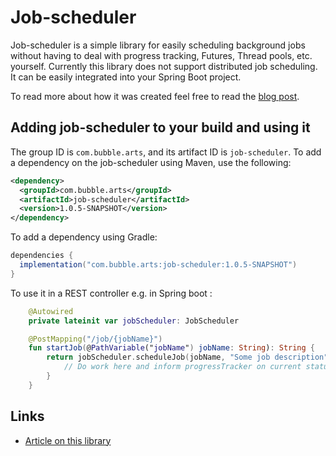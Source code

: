 # Job-scheduler

Job-scheduler is a simple library for easily scheduling background jobs without 
having to deal with progress tracking, Futures, Thread pools, etc. yourself. Currently this library does not support distributed job scheduling. It can be easily integrated into your Spring Boot project.

To read more about how it was created feel free to read the [blog post](https://stefanbabel.de/job-scheduler-spring-boot). 


## Adding job-scheduler to your build and using it

The group ID is `com.bubble.arts`, and its artifact ID is `job-scheduler`.
To add a dependency on the job-scheduler using Maven, use the following:

```xml
<dependency>
  <groupId>com.bubble.arts</groupId>
  <artifactId>job-scheduler</artifactId>
  <version>1.0.5-SNAPSHOT</version>
</dependency>
```

To add a dependency using Gradle:

```gradle
dependencies {
  implementation("com.bubble.arts:job-scheduler:1.0.5-SNAPSHOT")
}
```

To use it in a REST controller e.g. in Spring boot :

```kotlin
    @Autowired
    private lateinit var jobScheduler: JobScheduler

    @PostMapping("/job/{jobName}")
    fun startJob(@PathVariable("jobName") jobName: String): String {
        return jobScheduler.scheduleJob(jobName, "Some job description") {progressTracker ->
            // Do work here and inform progressTracker on current status.
        }
    }
```

## Links

-   [Article on this library](https://www.stefanbabel.de/a-simple-job-scheduler-library-for-spring-boot/)

